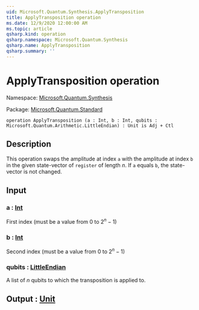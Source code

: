 ```yaml
---
uid: Microsoft.Quantum.Synthesis.ApplyTransposition
title: ApplyTransposition operation
ms.date: 12/9/2020 12:00:00 AM
ms.topic: article
qsharp.kind: operation
qsharp.namespace: Microsoft.Quantum.Synthesis
qsharp.name: ApplyTransposition
qsharp.summary: ''
---
```


# ApplyTransposition operation

Namespace: [Microsoft.Quantum.Synthesis](xref:Microsoft.Quantum.Synthesis)

Package: [Microsoft.Quantum.Standard](https://nuget.org/packages/Microsoft.Quantum.Standard)




```qsharp
operation ApplyTransposition (a : Int, b : Int, qubits : Microsoft.Quantum.Arithmetic.LittleEndian) : Unit is Adj + Ctl
```


## Description

This operation swaps the amplitude at index `a` with theamplitude at index `b` in the given state-vector of`register` of length $n$.  If `a` equals `b`, the state-vectoris not changed.

## Input

### a : [Int](xref:microsoft.quantum.lang-ref.int)

First index (must be a value from 0 to $2^n - 1$)


### b : [Int](xref:microsoft.quantum.lang-ref.int)

Second index (must be a value from 0 to $2^n - 1$)


### qubits : [LittleEndian](xref:Microsoft.Quantum.Arithmetic.LittleEndian)

A list of $n$ qubits to which the transposition is applied to.



## Output : [Unit](xref:microsoft.quantum.lang-ref.unit)

